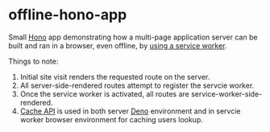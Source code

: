 # offline-hono-app

Small [Hono](https://hono.dev/) app demonstrating how a multi-page application server can be built and ran in a browser, even offline, by [using a service worker](https://developer.mozilla.org/en-US/docs/Web/API/Service_Worker_API/Using_Service_Workers).

Things to note:

1. Initial site visit renders the requested route on the server.
2. All server-side-rendered routes attempt to register the servcie worker.
3. Once the service worker is activated, all routes are service-worker-side-rendered.
4. [Cache API](https://developer.mozilla.org/en-US/docs/Web/API/Cache) is used in both server [Deno](https://deno.com/) environment and in servcie worker browser environment for caching users lookup.
